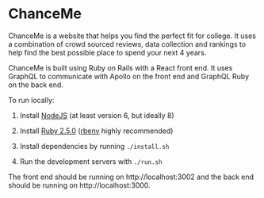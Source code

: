 # ChanceMe

ChanceMe is a website that helps you find the perfect fit for
college. It uses a combination of crowd sourced reviews, data
collection and rankings to help find the best possible place to spend
your next 4 years.

ChanceMe is built using Ruby on Rails with a React front end. It
uses GraphQL to communicate with Apollo on the front end and GraphQL
Ruby on the back end.

To run locally:

1. Install [NodeJS](https://nodejs.org/en/) (at least version 6, but
ideally 8)

2. Install [Ruby 2.5.0](https://www.ruby-lang.org/en/)
([rbenv](https://github.com/rbenv/rbenv) highly recommended)

3. Install dependencies by running `./install.sh`

4. Run the development servers with  `./run.sh`

The front end should be running on http://localhost:3002 and the back
end should be running on http://localhost:3000.
